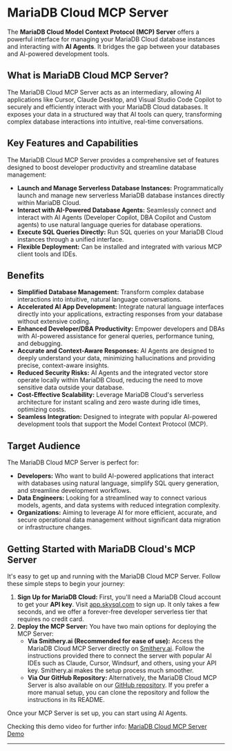 # MariaDB Cloud MCP Server

The **MariaDB Cloud Model Context Protocol (MCP) Server** offers a powerful interface for managing your MariaDB Cloud database instances and interacting with **AI Agents**. It bridges the gap between your databases and AI-powered development tools.

## What is MariaDB Cloud MCP Server?

The MariaDB Cloud MCP Server acts as an intermediary, allowing AI applications like Cursor, Claude Desktop, and Visual Studio Code Copilot to securely and efficiently interact with your MariaDB Cloud databases. It exposes your data in a structured way that AI tools can query, transforming complex database interactions into intuitive, real-time conversations.

## Key Features and Capabilities

The MariaDB Cloud MCP Server provides a comprehensive set of features designed to boost developer productivity and streamline database management:

* **Launch and Manage Serverless Database Instances:** Programmatically launch and manage new serverless MariaDB database instances directly within MariaDB Cloud.
* **Interact with AI-Powered Database Agents:** Seamlessly connect and interact with AI Agents (Developer Copilot, DBA Copilot and Custom agents) to use natural language queries for database operations.
* **Execute SQL Queries Directly:** Run SQL queries on your MariaDB Cloud instances through a unified interface.
* **Flexible Deployment:** Can be installed and integrated with various MCP client tools and IDEs.

## Benefits

* **Simplified Database Management:** Transform complex database interactions into intuitive, natural language conversations.
* **Accelerated AI App Development:** Integrate natural language interfaces directly into your applications, extracting responses from your database without extensive coding.
* **Enhanced Developer/DBA Productivity:** Empower developers and DBAs with AI-powered assistance for general queries, performance tuning, and debugging.
* **Accurate and Context-Aware Responses:** AI Agents are designed to deeply understand your data, minimizing hallucinations and providing precise, context-aware insights.
* **Reduced Security Risks:** AI Agents and the integrated vector store operate locally within MariaDB Cloud, reducing the need to move sensitive data outside your database.
* **Cost-Effective Scalability:** Leverage MariaDB Cloud's serverless architecture for instant scaling and zero waste during idle times, optimizing costs.
* **Seamless Integration:** Designed to integrate with popular AI-powered development tools that support the Model Context Protocol (MCP).

## Target Audience

The MariaDB Cloud MCP Server is perfect for:

* **Developers:** Who want to build AI-powered applications that interact with databases using natural language, simplify SQL query generation, and streamline development workflows.
* **Data Engineers:** Looking for a streamlined way to connect various models, agents, and data systems with reduced integration complexity.
* **Organizations:** Aiming to leverage AI for more efficient, accurate, and secure operational data management without significant data migration or infrastructure changes.

## Getting Started with MariaDB Cloud's MCP Server

It's easy to get up and running with the MariaDB Cloud MCP Server. Follow these simple steps to begin your journey:

1. **Sign Up for MariaDB Cloud:** First, you'll need a MariaDB Cloud account to get your **API key**. Visit [app.skysql.com](https://app.skysql.com/) to sign up. It only takes a few seconds, and we offer a forever-free developer serverless tier that requires no credit card.
2. **Deploy the MCP Server:** You have two main options for deploying the MCP Server:
   * **Via Smithery.ai (Recommended for ease of use):** Access the MariaDB Cloud MCP Server directly on [Smithery.ai](https://smithery.ai/). Follow the instructions provided there to connect the server with popular AI IDEs such as Claude, Cursor, Windsurf, and others, using your API key. Smithery.ai makes the setup process much smoother.
   * **Via Our GitHub Repository:** Alternatively, the MariaDB Cloud MCP Server is also available on our [GitHub repository](https://github.com/skysqlinc/skysql-mcp). If you prefer a more manual setup, you can clone the repository and follow the instructions in its README.

Once your MCP Server is set up, you can start using AI Agents.

Checking this demo video for further info: [MariaDB Cloud MCP Server Demo](https://www.youtube.com/watch?v=S5SR9qfXOBs\&t=1s)

***

